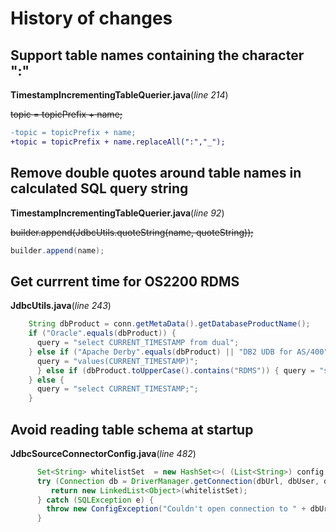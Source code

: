 # History of changes

## Support table names containing the character ":"
**TimestampIncrementingTableQuerier.java**(*line 214*)

~~topic = topicPrefix + name;~~
```diff java 
-topic = topicPrefix + name;
+topic = topicPrefix + name.replaceAll(":","_"); 
```

## Remove double quotes around table names in calculated SQL query string
**TimestampIncrementingTableQuerier.java**(*line 92*)

~~builder.append(JdbcUtils.quoteString(name, quoteString));~~
```java 
builder.append(name); 
```

## Get currrent time for OS2200 RDMS
**JdbcUtils.java**(*line 243*)
```java
    String dbProduct = conn.getMetaData().getDatabaseProductName();
    if ("Oracle".equals(dbProduct)) {
      query = "select CURRENT_TIMESTAMP from dual";
    } else if ("Apache Derby".equals(dbProduct) || "DB2 UDB for AS/400".equals(dbProduct)) {
      query = "values(CURRENT_TIMESTAMP)";
	  } else if (dbProduct.toUpperCase().contains("RDMS")) { query = "select current_timestamp from RDMS.RDMS_DUMMY;";
    } else {
      query = "select CURRENT_TIMESTAMP;";
    }
```
## Avoid reading table schema at startup
**JdbcSourceConnectorConfig.java**(*line 482*)
```java
      Set<String> whitelistSet  = new HashSet<>( (List<String>) config.get(JdbcSourceConnectorConfig.TABLE_WHITELIST_CONFIG) );  
      try (Connection db = DriverManager.getConnection(dbUrl, dbUser, dbPasswordStr)) {
         return new LinkedList<Object>(whitelistSet);
      } catch (SQLException e) {
        throw new ConfigException("Couldn't open connection to " + dbUrl, e);
      }
```
